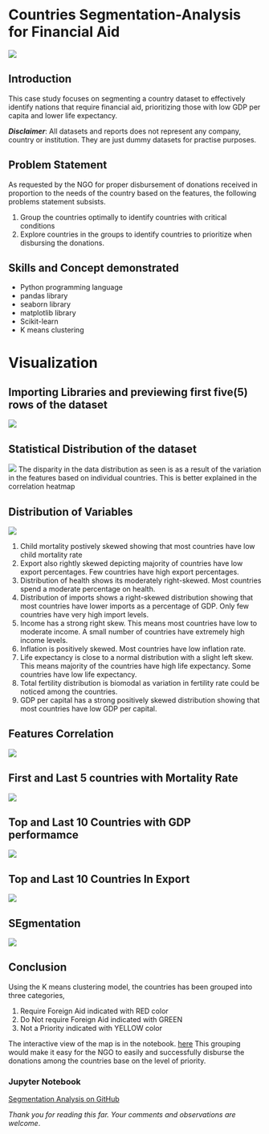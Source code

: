 # Countries Segmentation-Analysis for Financial Aid

![](segmentation.png)

## Introduction
This case study focuses on segmenting a country dataset to effectively identify nations that require financial aid, prioritizing those with low GDP per capita and lower life expectancy.

**_Disclaimer_**: All datasets and reports does not represent any company, country or institution. They are just dummy datasets for practise purposes.

## Problem Statement
As requested by the NGO for proper disbursement of donations received in proportion to the needs of the country based on the features, the following problems statement subsists.
1. Group the countries optimally to identify countries with critical conditions
2. Explore countries in the groups to identify countries to prioritize when disbursing the donations.

## Skills and Concept demonstrated
- Python programming language
- pandas library
- seaborn library
- matplotlib library
- Scikit-learn
- K means clustering

# Visualization
## Importing Libraries and previewing first five(5) rows of the dataset
![](libraries.png)

## Statistical Distribution of the dataset
![](data_description.png)
The disparity in the data distribution as seen is as a result of the variation in the features based on individual countries. This is better explained in the correlation heatmap

## Distribution of Variables
![](column_histogram.png)
1. Child mortality postively skewed showing that most countries have low child mortality rate
2. Export also rightly skewed depicting majority of countries have low export percentages. Few countries have high export percentages.
3. Distribution of health shows its moderately right-skewed. Most countries spend a moderate percentage on health.
4. Distribution of imports shows a right-skewed distribution showing that most countries have lower imports as a percentage of GDP. Only few countries have very high import levels.
5. Income has a strong right skew. This means most countries have low to moderate income. A small number of countries have extremely high income levels.
6. Inflation is positively skewed. Most countries have low inflation rate.
7. Life expectancy is close to a normal distribution with a slight left skew. This means majority of the countries have high life expectancy. Some countries have low life expectancy.
8. Total fertility distribution is biomodal as variation in fertility rate could be noticed among the countries.
9. GDP per capital has a strong positively skewed distribution showing that most countries have low GDP per capital.

## Features Correlation
![](Feature_correlation.png)

## First and Last 5 countries with Mortality Rate
![](High_Low_mortality_countries.png)

## Top and Last 10 Countries with GDP performamce
![](High_Low_gdp_countries.png)

## Top and Last 10 Countries In Export
![](High_Low_export_countries.png)

## SEgmentation
![](country_map.png)

## Conclusion
Using the K means clustering model, the countries has been grouped into three categories,
1. Require Foreign Aid indicated with RED color
2. Do Not require Foreign Aid indicated with GREEN
3. Not a Priority indicated with YELLOW color

The interactive view of the map is in the notebook.  [here](https://github.com/lasibrahim/Segmentation-Analysis/commit/226a81b6c730f1cd7f9b5559228e39c28a5a4a43#diff-9379d91d6feaaf6b4cab3e0d8c7cd850a1285ae2f7d8297da5a627996d38bac7)
This grouping would make it easy for the NGO to easily and successfully disburse the donations among the countries base on the level of priority.

### Jupyter Notebook
[Segmentation Analysis on GitHub](https://github.com/lasibrahim/Segmentation-Analysis/blob/main/Unsupervised_learning.ipynb)

_Thank you for reading this far. Your comments and observations are welcome_. 






